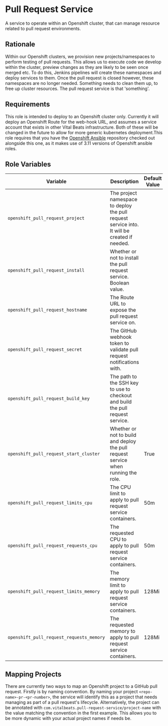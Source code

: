 Pull Request Service
====================
A service to operate within an Openshift cluster, that can manage resource related to pull request environments.

Rationale
---------
Within our Openshift clusters, we provision new projects/namespaces to perform testing of pull requests. This allows us to execute code we develop within the cluster, preview changes as they are likely to be seen once merged etc. To do this, Jenkins pipelines will create these namespaces and deploy services to them. Once the pull request is closed however, these namespaces are no longer needed. Something needs to clean them up, to free up cluster resources. The pull request service is that 'something'.

Requirements
------------

This role is intended to deploy to an Openshift cluster only. Currently it will deploy an Openshift Route for the web-hook URL, and assumes a service account that exists in other Vital Beats infrastructure. Both of these will be changed in the future to allow for more generic kubernetes deployment.This role requires that you have the [Openshift Ansible](https://github.com/openshift/openshift-ansible/tree/release-3.11) repository checked out alongside this one, as it makes use of 3.11 versions of Openshift ansible roles.

Role Variables
--------------

| Variable                                | Description                                                                                  | Default Value | Required |
| --------------------------------------- | -------------------------------------------------------------------------------------------- | ------------- | -------- |
| `openshift_pull_request_project`        | The project namespace to deploy the pull request service into. It will be created if needed. |               | Yes      |
| `openshift_pull_request_install`        | Whether or not to install the pull request service. Boolean value.                           |               | Yes      |
| `openshift_pull_request_hostname`       | The Route URL to expose the pull request service on.                                         |               | Yes      |
| `openshift_pull_request_secret`         | The GitHub webhook token to validate pull request notifications with.                        |               | Yes      |
| `openshift_pull_request_build_key`      | The path to the SSH key to use to checkout and build the pull request service.               |               | Yes      |
| `openshift_pull_request_start_cluster`  | Whether or not to build and deploy the pull request service when running the role.           | True          | No       |
| `openshift_pull_request_limits_cpu`     | The CPU limit to apply to pull request service containers.                                   | 50m           | No       |
| `openshift_pull_request_requests_cpu`   | The requested CPU to apply to pull request service containers.                               | 50m           | No       |
| `openshift_pull_request_limits_memory`  | The memory limit to apply to pull request service containers.                                | 128Mi         | No       |
| `openshift_pull_request_requests_memory`| The requested memory to apply to pull request service containers.                            | 128Mi         | No       |

Mapping Projects
----------------
There are currently two ways to map an Openshift project to a GitHub pull request. Firstly is by naming convention. By naming your project `<repo-name>-pr-<pr-number>`, the service will identify this as a project that needs managing as part of a pull request's lifecycle. Alternatively, the project can be annotated with `com.vitalbeats.pull-request-service/project-name` with the value matching the convention in the first example. This allows you to be more dynamic with your actual project names if needs be.
